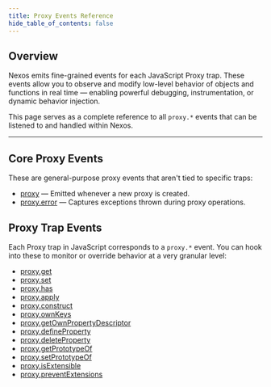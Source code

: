 ```yaml
---
title: Proxy Events Reference
hide_table_of_contents: false
---
```


## Overview

Nexos emits fine-grained events for each JavaScript Proxy trap. These events allow you to observe and modify low-level behavior of objects and functions in real time — enabling powerful debugging, instrumentation, or dynamic behavior injection.

This page serves as a complete reference to all `proxy.*` events that can be listened to and handled within Nexos.

---

## Core Proxy Events

These are general-purpose proxy events that aren't tied to specific traps:

- [proxy](proxy.md) — Emitted whenever a new proxy is created.
- [proxy.error](../basics/error-handling.md#proxy-specific-errors) — Captures exceptions thrown during proxy operations.

## Proxy Trap Events

Each Proxy trap in JavaScript corresponds to a `proxy.*` event. You can hook into these to monitor or override behavior at a very granular level:

- [proxy.get](proxy.get.md)
- [proxy.set](proxy.set.md)
- [proxy.has](proxy.has.md)
- [proxy.apply](proxy.apply.md)
- [proxy.construct](proxy.construct.md)
- [proxy.ownKeys](proxy.ownKeys.md)
- [proxy.getOwnPropertyDescriptor](proxy.getOwnPropertyDescriptor.md)
- [proxy.defineProperty](proxy.defineProperty.md)
- [proxy.deleteProperty](proxy.deleteProperty.md)
- [proxy.getPrototypeOf](proxy.getPrototypeOf.md)
- [proxy.setPrototypeOf](proxy.setPrototypeOf.md)
- [proxy.isExtensible](proxy.isExtensible.md)
- [proxy.preventExtensions](proxy.preventExtensions.md)
